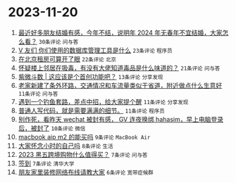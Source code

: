 # 2023-11-20

1. [最近好多朋友结婚有感，今年不结，说明年 2024 年无春年不宜结婚，大家怎么看？](https://www.v2ex.com/t/993343) `30条评论` `问与答`
1. [V 友们 你们使用的数据库管理工具是什么](https://www.v2ex.com/t/993341) `23条评论` `程序员`
1. [在北京租房可算开了眼](https://www.v2ex.com/t/993330) `22条评论` `北京`
1. [怀疑楼上邻居在吸毒，有没有大佬知道毒品是什么味道的？](https://www.v2ex.com/t/993357) `21条评论` `问与答`
1. [紫微斗数 | 这应该是个首创功能吧？](https://www.v2ex.com/t/993339) `13条评论` `分享发现`
1. [老家新建了条外环路，交通情况和车流量类似于省道，附近做点什么生意好](https://www.v2ex.com/t/993354) `11条评论` `问与答`
1. [遇到一个钓鱼套路，差点中招，给大家提个醒](https://www.v2ex.com/t/993347) `11条评论` `分享发现`
1. [普通人写代码，就是需要满满的细节。](https://www.v2ex.com/t/993338) `11条评论` `程序员`
1. [别作死，看昨天 wechat 被封有感， GV 连夜换绑 hahasim，早上电脑登录后，被封了](https://www.v2ex.com/t/993332) `10条评论` `微信`
1. [macbook aip m2 的能买吗](https://www.v2ex.com/t/993325) `9条评论` `MacBook Air`
1. [大家怀念小时的自己吗](https://www.v2ex.com/t/993348) `8条评论` `生活`
1. [2023 黑五跨境购物什么值得买？](https://www.v2ex.com/t/993346) `7条评论` `问与答`
1. [签到](https://www.v2ex.com/t/993322) `7条评论` `清华大学`
1. [朋友家里装修网络布线请教大家](https://www.v2ex.com/t/993344) `6条评论` `宽带症候群`
